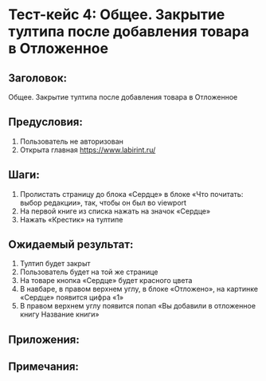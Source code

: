 # Тест-кейс 4: Общее. Закрытие тултипа после добавления товара в Отложенное

## Заголовок:
Общее. Закрытие тултипа после добавления товара в Отложенное

## Предусловия:
1. Пользователь не авторизован
2. Открыта главная https://www.labirint.ru/

## Шаги:
1. Пролистать страницу до блока «Сердце» в блоке «Что почитать: выбор редакции», так, чтобы он был во viewport
2. На первой книге из списка нажать на значок «Сердце»
3. Нажать «Крестик» на тултипе

## Ожидаемый результат:
1. Тултип будет закрыт
2. Пользователь будет на той же странице
3. На товаре кнопка «Сердце» будет красного цвета
4. В навбаре, в правом верхнем углу, в блоке «Отложено», на картинке «Сердце» появится цифра «1»
5. В правом верхнем углу появится попап «Вы добавили в отложенное книгу Название книги»

## Приложения:
## Примечания: